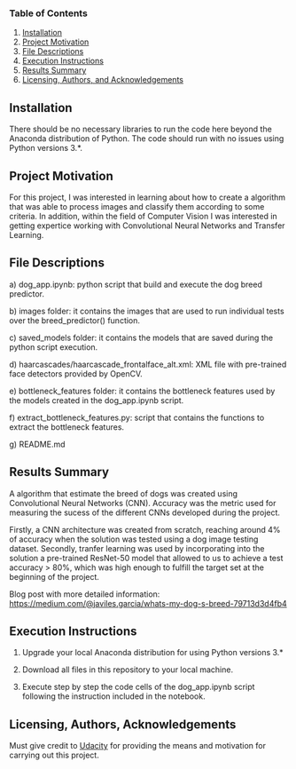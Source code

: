 ### Table of Contents

1. [Installation](#installation)
2. [Project Motivation](#motivation)
3. [File Descriptions](#files)
4. [Execution Instructions](#execution)
5. [Results Summary](#results)
6. [Licensing, Authors, and Acknowledgements](#licensing)

## Installation <a name="installation"></a>

There should be no necessary libraries to run the code here beyond the Anaconda distribution of Python.  The code should run with no issues using Python versions 3.*.


## Project Motivation<a name="motivation"></a>

For this project, I was interested in learning about how to create a algorithm that was able to process images and classify them according to some criteria. In addition, within the field of Computer Vision I was interested in getting expertice working with Convolutional Neural Networks and Transfer Learning.


## File Descriptions <a name="files"></a>

a) dog_app.ipynb: python script that build and execute the dog breed predictor.

b) images folder: it contains the images that are used to run individual tests over the breed_predictor() function.

c) saved_models folder: it contains the models that are saved during the python script execution.

d) haarcascades/haarcascade_frontalface_alt.xml: XML file with pre-trained face detectors provided by OpenCV.

e) bottleneck_features folder: it contains the bottleneck features used by the models created in the dog_app.ipynb script.

f) extract_bottleneck_features.py: script that contains the functions to extract the bottleneck features.

g) README.md


## Results Summary <a name="results"></a>

A algorithm that estimate the breed of dogs was created using Convolutional Neural Networks (CNN). Accuracy was the metric used for measuring the sucess of the different CNNs developed during the project.

Firstly, a CNN architecture was created from scratch, reaching around 4% of accuracy when the solution was tested using a dog image testing dataset. Secondly, tranfer learning was used by incorporating into the solution a pre-trained ResNet-50 model that allowed to us to achieve a test accuracy > 80%, which was high enough to fulfill the target set at the beginning of the project.

Blog post with more detailed information: https://medium.com/@javiles.garcia/whats-my-dog-s-breed-79713d3d4fb4


## Execution Instructions<a name="execution"></a>

1. Upgrade your local Anaconda distribution for using Python versions 3.*

2. Download all files in this repository to your local machine.

3. Execute step by step the code cells of the dog_app.ipynb script following the instruction included in the notebook.


## Licensing, Authors, Acknowledgements<a name="licensing"></a>

Must give credit to [Udacity](https://www.udacity.com/) for providing the means and motivation for carrying out this project.
